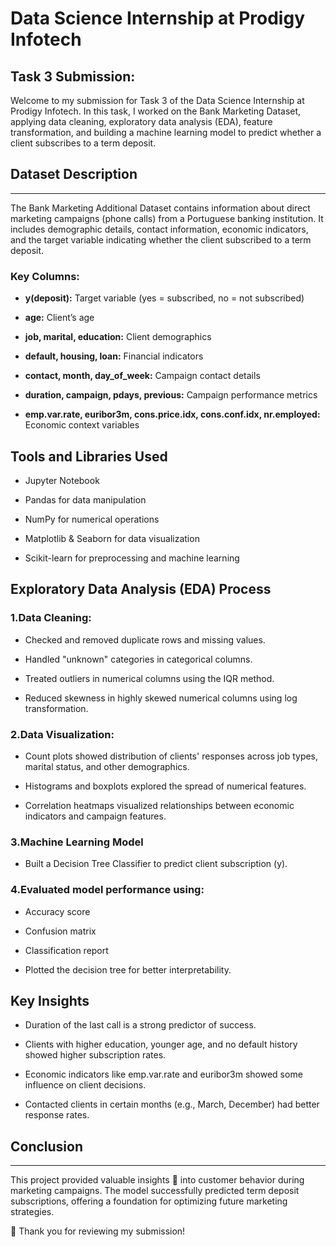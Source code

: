 # **Data Science Internship at Prodigy Infotech**

## **Task 3 Submission:**

Welcome to my submission for Task 3 of the Data Science Internship at Prodigy Infotech. In this task, I worked on the Bank Marketing Dataset, applying data cleaning, exploratory data analysis (EDA), feature transformation, and building a machine learning model to predict whether a client subscribes to a term deposit.

## Dataset Description
____________

The Bank Marketing Additional Dataset contains information about direct marketing campaigns (phone calls) from a Portuguese banking institution. It includes demographic details, contact information, economic indicators, and the target variable indicating whether the client subscribed to a term deposit.

### Key Columns:

* **y(deposit):** Target variable (yes = subscribed, no = not subscribed)

* **age:** Client’s age

* **job, marital, education:** Client demographics

* **default, housing, loan:** Financial indicators

* **contact, month, day_of_week:** Campaign contact details

* **duration, campaign, pdays, previous:** Campaign performance metrics

* **emp.var.rate, euribor3m, cons.price.idx, cons.conf.idx, nr.employed:** Economic context variables

## Tools and Libraries Used

* Jupyter Notebook

* Pandas for data manipulation

* NumPy for numerical operations

* Matplotlib & Seaborn for data visualization

* Scikit-learn for preprocessing and machine learning


## Exploratory Data Analysis (EDA) Process

### **1.Data Cleaning:**

* Checked and removed duplicate rows and missing values.

* Handled "unknown" categories in categorical columns.

* Treated outliers in numerical columns using the IQR method.

* Reduced skewness in highly skewed numerical columns using log transformation.


### **2.Data Visualization:**

* Count plots showed distribution of clients' responses across job types, marital status, and other demographics.

* Histograms and boxplots explored the spread of numerical features.

* Correlation heatmaps visualized relationships between economic indicators and campaign features.

### **3.Machine Learning Model**

* Built a Decision Tree Classifier to predict client subscription (y).

### **4.Evaluated model performance using:**

* Accuracy score

* Confusion matrix

* Classification report

* Plotted the decision tree for better interpretability.

## **Key Insights**

* Duration of the last call is a strong predictor of success.

* Clients with higher education, younger age, and no default history showed higher subscription rates.

* Economic indicators like emp.var.rate and euribor3m showed some influence on client decisions.

* Contacted clients in certain months (e.g., March, December) had better response rates.

## Conclusion
___________

This project provided valuable insights 🌟 into customer behavior during marketing campaigns. The model successfully predicted term deposit subscriptions, offering a foundation for optimizing future marketing strategies.

🙏 Thank you for reviewing my submission!

